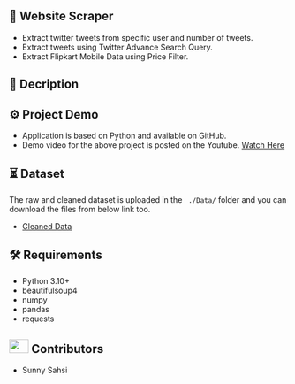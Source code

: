 ## :open_file_folder:  Website Scraper
- Extract twitter tweets from specific user and number of tweets.
- Extract tweets using Twitter Advance Search Query.
- Extract Flipkart Mobile Data using Price Filter.

## :memo: Decription
 

## :gear: Project Demo
- Application is based on Python and available on GitHub.
- Demo video for the above project is posted on the Youtube. [Watch Here](https://youtu.be/xlX0bZGo5lM)

## :hourglass_flowing_sand: Dataset
The raw and cleaned dataset is uploaded in the ``` ./Data/``` folder and you can download the files from below link too.
- [Cleaned Data](https://github.com/sahsisunny/WebsiteScrapperProjectVIEH/blob/main/Data/TwitterData_elonmusk_.csv)


## :hammer_and_wrench: Requirements
- Python 3.10+
- beautifulsoup4
- numpy
- pandas
- requests


## <img src="https://raw.githubusercontent.com/TheDudeThatCode/TheDudeThatCode/master/Assets/Developer.gif" width=35 height=25> Contributors
- Sunny Sahsi
